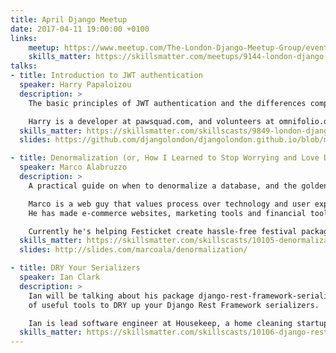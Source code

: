 ```yaml
---
title: April Django Meetup
date: 2017-04-11 19:00:00 +0100
links:
    meetup: https://www.meetup.com/The-London-Django-Meetup-Group/events/238464120/
    skills_matter: https://skillsmatter.com/meetups/9144-london-django-april-meetup
talks:
- title: Introduction to JWT authentication
  speaker: Harry Papaloizou
  description: >
    The basic principles of JWT authentication and the differences compared to sessions.

    Harry is a developer at pawsquad.com, and volunteers at omnifolio.org.
  skills_matter: https://skillsmatter.com/skillscasts/9849-london-django-april-meetup
  slides: https://github.com/djangolondon/djangolondon.github.io/blob/master/_meetups/Slides/2017-04-11/json-web-tokens.pdf

- title: Denormalization (or, How I Learned to Stop Worrying and Love Data Redundancy) 
  speaker: Marco Alabruzzo
  description: >
    A practical guide on when to denormalize a database, and the golden rules to do it right.

    Marco is a web guy that values process over technology and user experience over everything.
    He has made e-commerce websites, marketing tools and financial tools. 

    Currently he's helping Festicket create hassle-free festival packages.
  skills_matter: https://skillsmatter.com/skillscasts/10105-denormalization-or-how-i-learned-to-stop-worrying-and-love-data-redundancy
  slides: http://slides.com/marcoala/denormalization/

- title: DRY Your Serializers  
  speaker: Ian Clark
  description: >
    Ian will be talking about his package django-rest-framework-serializer-extensions - a collection
    of useful tools to DRY up your Django Rest Framework serializers. 

    Ian is lead software engineer at Housekeep, a home cleaning startup. 
  skills_matter: https://skillsmatter.com/skillscasts/10106-django-rest-framework-serializers
---
```

